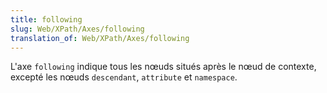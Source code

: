 ```yaml
---
title: following
slug: Web/XPath/Axes/following
translation_of: Web/XPath/Axes/following
---
```

L'axe `following` indique tous les nœuds situés après le nœud de contexte, excepté les nœuds `descendant`, `attribute` et `namespace`.
